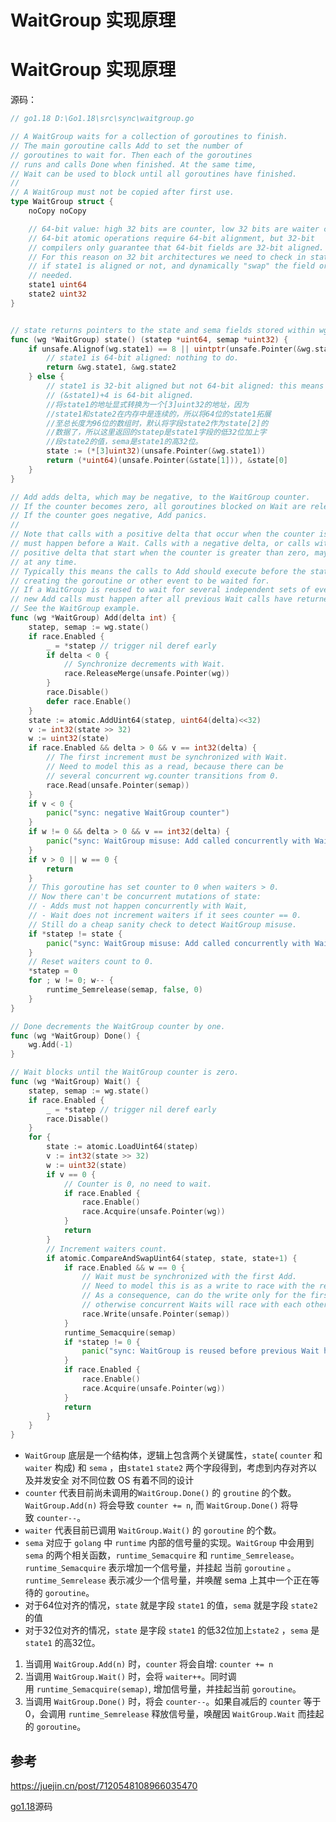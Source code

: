 # WaitGroup 实现原理

# WaitGroup 实现原理
源码：
```go
// go1.18 D:\Go1.18\src\sync\waitgroup.go

// A WaitGroup waits for a collection of goroutines to finish.
// The main goroutine calls Add to set the number of
// goroutines to wait for. Then each of the goroutines
// runs and calls Done when finished. At the same time,
// Wait can be used to block until all goroutines have finished.
//
// A WaitGroup must not be copied after first use.
type WaitGroup struct {
	noCopy noCopy

	// 64-bit value: high 32 bits are counter, low 32 bits are waiter count.
	// 64-bit atomic operations require 64-bit alignment, but 32-bit
	// compilers only guarantee that 64-bit fields are 32-bit aligned.
	// For this reason on 32 bit architectures we need to check in state()
	// if state1 is aligned or not, and dynamically "swap" the field order if
	// needed.
	state1 uint64
	state2 uint32
}


// state returns pointers to the state and sema fields stored within wg.state*.
func (wg *WaitGroup) state() (statep *uint64, semap *uint32) {
	if unsafe.Alignof(wg.state1) == 8 || uintptr(unsafe.Pointer(&wg.state1))%8 == 0 {
		// state1 is 64-bit aligned: nothing to do.
		return &wg.state1, &wg.state2
	} else {
		// state1 is 32-bit aligned but not 64-bit aligned: this means that
		// (&state1)+4 is 64-bit aligned.
        //将state1的地址显式转换为一个[3]uint32的地址，因为
        //state1和state2在内存中是连续的，所以将64位的state1拓展
        //至总长度为96位的数组时，默认将字段state2作为state[2]的
        //数据了，所以这里返回的statep是state1字段的低32位加上字
        //段state2的值，sema是state1的高32位。
		state := (*[3]uint32)(unsafe.Pointer(&wg.state1))
		return (*uint64)(unsafe.Pointer(&state[1])), &state[0]
	}
}

// Add adds delta, which may be negative, to the WaitGroup counter.
// If the counter becomes zero, all goroutines blocked on Wait are released.
// If the counter goes negative, Add panics.
//
// Note that calls with a positive delta that occur when the counter is zero
// must happen before a Wait. Calls with a negative delta, or calls with a
// positive delta that start when the counter is greater than zero, may happen
// at any time.
// Typically this means the calls to Add should execute before the statement
// creating the goroutine or other event to be waited for.
// If a WaitGroup is reused to wait for several independent sets of events,
// new Add calls must happen after all previous Wait calls have returned.
// See the WaitGroup example.
func (wg *WaitGroup) Add(delta int) {
	statep, semap := wg.state()
	if race.Enabled {
		_ = *statep // trigger nil deref early
		if delta < 0 {
			// Synchronize decrements with Wait.
			race.ReleaseMerge(unsafe.Pointer(wg))
		}
		race.Disable()
		defer race.Enable()
	}
	state := atomic.AddUint64(statep, uint64(delta)<<32)
	v := int32(state >> 32)
	w := uint32(state)
	if race.Enabled && delta > 0 && v == int32(delta) {
		// The first increment must be synchronized with Wait.
		// Need to model this as a read, because there can be
		// several concurrent wg.counter transitions from 0.
		race.Read(unsafe.Pointer(semap))
	}
	if v < 0 {
		panic("sync: negative WaitGroup counter")
	}
	if w != 0 && delta > 0 && v == int32(delta) {
		panic("sync: WaitGroup misuse: Add called concurrently with Wait")
	}
	if v > 0 || w == 0 {
		return
	}
	// This goroutine has set counter to 0 when waiters > 0.
	// Now there can't be concurrent mutations of state:
	// - Adds must not happen concurrently with Wait,
	// - Wait does not increment waiters if it sees counter == 0.
	// Still do a cheap sanity check to detect WaitGroup misuse.
	if *statep != state {
		panic("sync: WaitGroup misuse: Add called concurrently with Wait")
	}
	// Reset waiters count to 0.
	*statep = 0
	for ; w != 0; w-- {
		runtime_Semrelease(semap, false, 0)
	}
}

// Done decrements the WaitGroup counter by one.
func (wg *WaitGroup) Done() {
	wg.Add(-1)
}

// Wait blocks until the WaitGroup counter is zero.
func (wg *WaitGroup) Wait() {
	statep, semap := wg.state()
	if race.Enabled {
		_ = *statep // trigger nil deref early
		race.Disable()
	}
	for {
		state := atomic.LoadUint64(statep)
		v := int32(state >> 32)
		w := uint32(state)
		if v == 0 {
			// Counter is 0, no need to wait.
			if race.Enabled {
				race.Enable()
				race.Acquire(unsafe.Pointer(wg))
			}
			return
		}
		// Increment waiters count.
		if atomic.CompareAndSwapUint64(statep, state, state+1) {
			if race.Enabled && w == 0 {
				// Wait must be synchronized with the first Add.
				// Need to model this is as a write to race with the read in Add.
				// As a consequence, can do the write only for the first waiter,
				// otherwise concurrent Waits will race with each other.
				race.Write(unsafe.Pointer(semap))
			}
			runtime_Semacquire(semap)
			if *statep != 0 {
				panic("sync: WaitGroup is reused before previous Wait has returned")
			}
			if race.Enabled {
				race.Enable()
				race.Acquire(unsafe.Pointer(wg))
			}
			return
		}
	}
}
```

- `WaitGroup` 底层是一个结构体，逻辑上包含两个关键属性，`state`( `counter` 和 `waiter` 构成) 和 `sema` ，由`state1` `state2` 两个字段得到，考虑到内存对齐以及并发安全 对不同位数 OS 有着不同的设计
- `counter` 代表目前尚未调用的`WaitGroup.Done()` 的 `groutine` 的个数。`WaitGroup.Add(n)` 将会导致 `counter += n`, 而 `WaitGroup.Done()` 将导致 `counter--`。
- `waiter` 代表目前已调用 `WaitGroup.Wait()` 的 `goroutine` 的个数。
- `sema` 对应于 `golang` 中 `runtime` 内部的信号量的实现。`WaitGroup` 中会用到 `sema` 的两个相关函数，`runtime_Semacquire` 和 `runtime_Semrelease`。`runtime_Semacquire` 表示增加一个信号量，并挂起 当前 `goroutine` 。`runtime_Semrelease` 表示减少一个信号量，并唤醒 sema 上其中一个正在等待的 `goroutine`。
- 对于64位对齐的情况，`state` 就是字段 `state1` 的值，`sema` 就是字段 `state2` 的值
- 对于32位对齐的情况，`state` 是字段 `state1` 的低32位加上`state2` ，`sema` 是 `state1` 的高32位。

1. 当调用 `WaitGroup.Add(n)` 时，`counter` 将会自增: `counter += n`
2. 当调用 `WaitGroup.Wait()` 时，会将 `waiter++`。同时调用 `runtime_Semacquire(semap)`, 增加信号量，并挂起当前 `goroutine`。 
3. 当调用 `WaitGroup.Done()` 时，将会 `counter--`。如果自减后的 `counter` 等于 0，会调用 `runtime_Semrelease` 释放信号量，唤醒因 `WaitGroup.Wait` 而挂起的 `goroutine`。




## 参考
https://juejin.cn/post/7120548108966035470

[go1.18](https://tip.golang.org/doc/go1.18)源码
